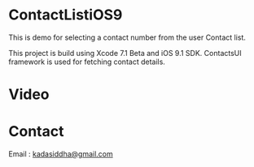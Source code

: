 # ContactListiOS9

This is demo for selecting a contact number from the user Contact list.

This project is build using Xcode 7.1 Beta and iOS 9.1 SDK.
ContactsUI framework is used for fetching contact details.

# Video


# Contact

Email : kadasiddha@gmail.com
